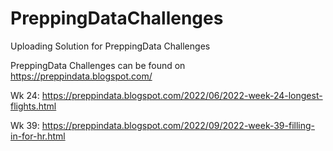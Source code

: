 # PreppingDataChallenges

Uploading Solution for PreppingData Challenges

PreppingData Challenges can be found on 
https://preppindata.blogspot.com/


Wk 24:
https://preppindata.blogspot.com/2022/06/2022-week-24-longest-flights.html

Wk 39:
https://preppindata.blogspot.com/2022/09/2022-week-39-filling-in-for-hr.html
